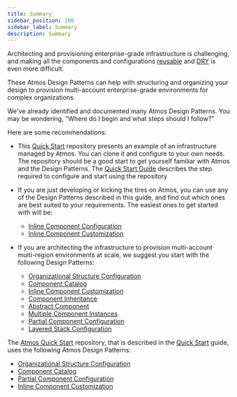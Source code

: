 ```yaml
---
title: Summary
sidebar_position: 100
sidebar_label: Summary
description: Summary
---
```


Architecting and provisioning enterprise-grade infrastructure is challenging, and making all the components and
configurations [reusable](https://en.wikipedia.org/wiki/Reusability) and [DRY](https://en.wikipedia.org/wiki/Don%27t_repeat_yourself) is even more
difficult.

These Atmos Design Patterns can help with structuring and organizing your design to provision multi-account enterprise-grade environments for complex
organizations.

We've already identified and documented many Atmos Design Patterns.
You may be wondering, "Where do I begin and what steps should I follow?"

Here are some recommendations:

- This [Quick Start](https://github.com/cloudposse/atmos/tree/master/examples/quick-start) repository presents an example of an infrastructure managed
  by Atmos. You can clone it and configure to your own needs. The repository should be a good start to get yourself familiar with Atmos and the
  Design Patterns. The [Quick Start Guide](/category/quick-start) describes the step required to configure and start using the repository

- If you are just developing or kicking the tires on Atmos, you can use any of the Design Patterns described in this guide, and find out which ones
  are best suited to your requirements. The easiest ones to get started with will be:

  - [Inline Component Configuration](/design-patterns/inline-component-configuration)
  - [Inline Component Customization](/design-patterns/inline-component-customization)

- If you are architecting the infrastructure to provision multi-account multi-region environments at scale, we suggest you start with the
  following Design Patterns:

  - [Organizational Structure Configuration](/design-patterns/organizational-structure-configuration)
  - [Component Catalog](/design-patterns/component-catalog)
  - [Inline Component Customization](/design-patterns/inline-component-customization)
  - [Component Inheritance](/design-patterns/component-inheritance)
  - [Abstract Component](/design-patterns/abstract-component)
  - [Multiple Component Instances](/design-patterns/multiple-component-instances)
  - [Partial Component Configuration](/design-patterns/partial-component-configuration)
  - [Layered Stack Configuration](/design-patterns/layered-stack-configuration)

The [Atmos Quick Start](https://github.com/cloudposse/atmos/tree/master/examples/quick-start) repository, that is described in
the [Quick Start](/category/quick-start) guide, uses the following Atmos Design Patterns:

- [Organizational Structure Configuration](/design-patterns/organizational-structure-configuration)
- [Component Catalog](/design-patterns/component-catalog)
- [Partial Component Configuration](/design-patterns/partial-component-configuration)
- [Inline Component Customization](/design-patterns/inline-component-customization)
